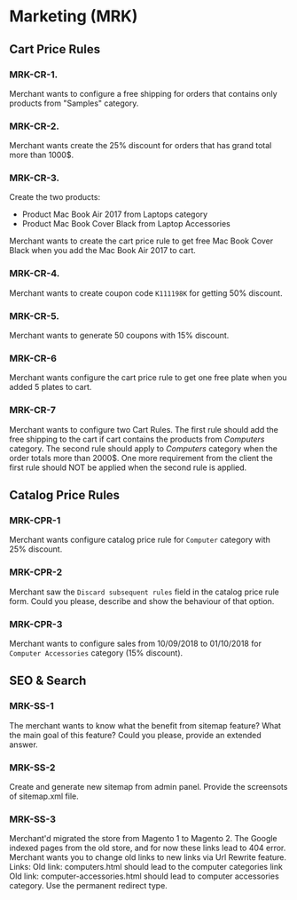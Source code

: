 # Marketing (MRK)

## Cart Price Rules

### MRK-CR-1.

Merchant wants to configure a free shipping for orders that contains only products from "Samples" category.

### MRK-CR-2.

Merchant wants create the 25% discount for orders that has grand total more than 1000$.

### MRK-CR-3.

Create the two products:

- Product Mac Book Air 2017 from Laptops category
- Product Mac Book Cover Black from Laptop Accessories

Merchant wants to create the cart price rule to get free Mac Book Cover Black when you add the Mac Book Air 2017 to cart.

### MRK-CR-4.

Merchant wants to create coupon code `K111198K` for getting 50% discount.

### MRK-CR-5.

Merchant wants to generate 50 coupons with 15% discount.

### MRK-CR-6

Merchant wants configure the cart price rule to get one free plate when you added 5 plates to cart.

### MRK-CR-7

Merchant wants to configure two Cart Rules.
The first rule should add the free shipping to the cart if cart contains the products from *Computers* category.
The second rule should apply to *Computers* category when the order totals more than 2000$.
One more requirement from the client the first rule should NOT be applied when the second rule is applied.

## Catalog Price Rules

### MRK-CPR-1

Merchant wants configure catalog price rule for `Computer` category with 25% discount.

### MRK-CPR-2

Merchant saw the `Discard subsequent rules` field in the catalog price rule form.
Could you please, describe and show the behaviour of that option.

### MRK-CPR-3

Merchant wants to configure sales from 10/09/2018 to 01/10/2018 for `Computer Accessories` category (15% discount).

## SEO & Search

### MRK-SS-1

The merchant wants to know what the benefit from sitemap feature?
What the main goal of this feature?
Could you please, provide an extended answer.

### MRK-SS-2

Create and generate new sitemap from admin panel.
Provide the screensots of sitemap.xml file.

### MRK-SS-3

Merchant'd migrated the store from Magento 1 to Magento 2.
The Google indexed pages from the old store, and for now these links lead to 404 error.
Merchant wants you to change old links to new links via Url Rewrite feature.
Links:
Old link: computers.html should lead to the computer categories link
Old link: computer-accessories.html should lead to computer accessories category.
Use the permanent redirect type.

